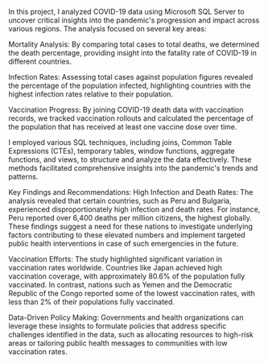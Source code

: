 In this project, I analyzed COVID-19 data using Microsoft SQL Server to uncover critical insights into the pandemic's progression and impact across various regions. 
The analysis focused on several key areas:

Mortality Analysis: 
By comparing total cases to total deaths, we determined the death percentage, providing insight into the fatality rate of COVID-19 in different countries.

Infection Rates: 
Assessing total cases against population figures revealed the percentage of the population infected, highlighting countries with the highest infection rates relative to their population.

Vaccination Progress: 
By joining COVID-19 death data with vaccination records, we tracked vaccination rollouts and calculated the percentage of the population that has received at least one vaccine dose over time.

I employed various SQL techniques, including joins, Common Table Expressions (CTEs), temporary tables, window functions, aggregate functions, and views, to structure and analyze the data effectively. 
These methods facilitated comprehensive insights into the pandemic's trends and patterns.

Key Findings and Recommendations:
High Infection and Death Rates: 
The analysis revealed that certain countries, such as Peru and Bulgaria, experienced disproportionately high infection and death rates. For instance, Peru reported over 6,400 deaths per million citizens, the highest globally. These findings suggest a need for these nations to investigate underlying factors contributing to these elevated numbers and implement targeted public health interventions in case of such emergencies in the future.

Vaccination Efforts:
The study highlighted significant variation in vaccination rates worldwide. Countries like Japan achieved high vaccination coverage, with approximately 80.6% of the population fully vaccinated. In contrast, nations such as Yemen and the Democratic Republic of the Congo reported some of the lowest vaccination rates, with less than 2% of their populations fully vaccinated.


Data-Driven Policy Making: 
Governments and health organizations can leverage these insights to formulate policies that address specific challenges identified in the data, such as allocating resources to high-risk areas or tailoring public health messages to communities with low vaccination rates. 
